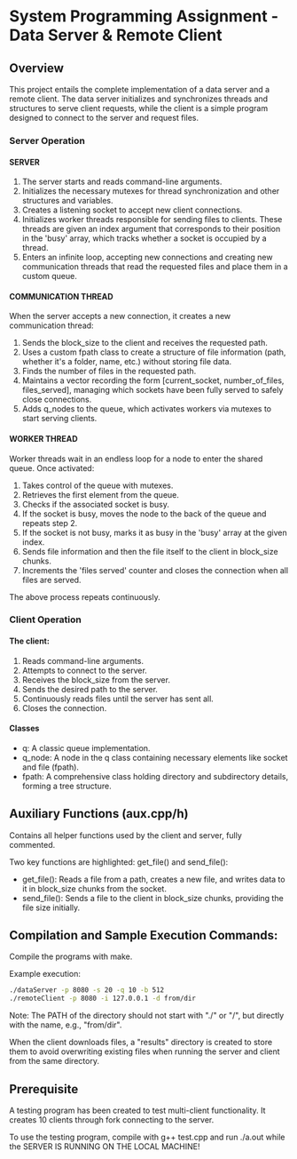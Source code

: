 # System Programming Assignment - Data Server & Remote Client

## Overview
This project entails the complete implementation of a data server and a remote client. The data server initializes and synchronizes threads and structures to serve client requests, while the client is a simple program designed to connect to the server and request files.

### Server Operation
#### SERVER
1. The server starts and reads command-line arguments.
2. Initializes the necessary mutexes for thread synchronization and other structures and variables.
3. Creates a listening socket to accept new client connections.
4. Initializes worker threads responsible for sending files to clients. These threads are given an index argument that corresponds to their position in the 'busy' array, which tracks whether a socket is occupied by a thread.
5. Enters an infinite loop, accepting new connections and creating new communication threads that read the requested files and place them in a custom queue.

#### COMMUNICATION THREAD
When the server accepts a new connection, it creates a new communication thread:
1. Sends the block_size to the client and receives the requested path.
2. Uses a custom fpath class to create a structure of file information (path, whether it's a folder, name, etc.) without storing file data.
3. Finds the number of files in the requested path.
4. Maintains a vector recording the form [current_socket, number_of_files, files_served], managing which sockets have been fully served to safely close connections.
5. Adds q_nodes to the queue, which activates workers via mutexes to start serving clients.

#### WORKER THREAD
Worker threads wait in an endless loop for a node to enter the shared queue. Once activated:
1. Takes control of the queue with mutexes.
2. Retrieves the first element from the queue.
3. Checks if the associated socket is busy.
4. If the socket is busy, moves the node to the back of the queue and repeats step 2.
5. If the socket is not busy, marks it as busy in the 'busy' array at the given index.
6. Sends file information and then the file itself to the client in block_size chunks.
7. Increments the 'files served' counter and closes the connection when all files are served.

The above process repeats continuously.

### Client Operation
#### The client:

1. Reads command-line arguments.
2. Attempts to connect to the server.
3. Receives the block_size from the server.
4. Sends the desired path to the server.
5. Continuously reads files until the server has sent all.
6. Closes the connection.

#### Classes
- q: A classic queue implementation.
- q_node: A node in the q class containing necessary elements like socket and file (fpath).
- fpath: A comprehensive class holding directory and subdirectory details, forming a tree structure.

## Auxiliary Functions (aux.cpp/h)
Contains all helper functions used by the client and server, fully commented.

Two key functions are highlighted: get_file() and send_file():

- get_file(): Reads a file from a path, creates a new file, and writes data to it in block_size chunks from the socket.
- send_file(): Sends a file to the client in block_size chunks, providing the file size initially.

## Compilation and Sample Execution Commands:
Compile the programs with make.

Example execution:
```bash
./dataServer -p 8080 -s 20 -q 10 -b 512
./remoteClient -p 8080 -i 127.0.0.1 -d from/dir
```

Note: The PATH of the directory should not start with "./" or "/", but directly with the name, e.g., "from/dir".

When the client downloads files, a "results" directory is created to store them to avoid overwriting existing files when running the server and client from the same directory.

## Prerequisite
A testing program has been created to test multi-client functionality. It creates 10 clients through fork connecting to the server.

To use the testing program, compile with g++ test.cpp and run ./a.out while the SERVER IS RUNNING ON THE LOCAL MACHINE!

